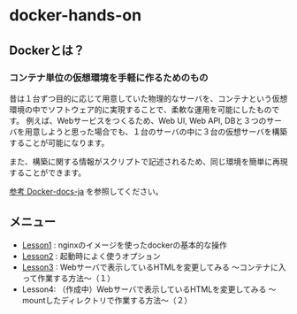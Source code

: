 # docker-hands-on

## Dockerとは？
### コンテナ単位の仮想環境を手軽に作るためのもの
昔は１台ずつ目的に応じて用意していた物理的なサーバを、コンテナという仮想環境の中でソフトウェア的に実現することで、柔軟な運用を可能にしたものです。
例えば、Webサービスをつくるため、Web UI, Web API, DBと３つのサーバを用意しようと思った場合でも、１台のサーバの中に３台の仮想サーバを構築することが可能になります。

また、構築に関する情報がスクリプトで記述されるため、同じ環境を簡単に再現することができます。

[参考 Docker-docs-ja](https://docs.docker.jp/engine/introduction/understanding-docker.html) を参照してください。

## メニュー
* [Lesson1](https://github.com/dx-junkyard/docker-hands-on/tree/Lesson1) : nginxのイメージを使ったdockerの基本的な操作
* [Lesson2](https://github.com/dx-junkyard/docker-hands-on/tree/Lesson2) : 起動時によく使うオプション
* [Lesson3](https://github.com/dx-junkyard/docker-hands-on/tree/Lesson3) : Webサーバで表示しているHTMLを変更してみる 〜コンテナに入って作業する方法〜（１）
* Lesson4: （作成中）Webサーバで表示しているHTMLを変更してみる 〜mountしたディレクトリで作業する方法〜（２）


